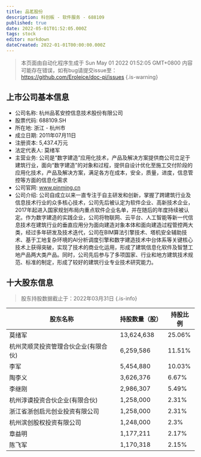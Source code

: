 ```yaml
---
title: 品茗股份
description: 科创板 - 软件服务 - 688109
published: true
date: 2022-05-01T01:52:05.000Z
tags: stock
editor: markdown
dateCreated: 2022-01-01T00:00:00.000Z
---
```


> 本页面由自动化程序生成于 Sun May 01 2022 01:52:05 GMT+0800
> 内容可能存在错误，如有bug请提交issue至：https://github.com/Eroleice/doc-pi/issues
{.is-warning}

## 上市公司基本信息
- 公司名称: 杭州品茗安控信息技术股份有限公司
- 股票代码: 688109.SH
- 所在地: 浙江 - 杭州市
- 成立日期: 2011年07月11日
- 注册资本: 5,437.4万元
- 法定代表人: 莫绪军
- 主营业务: 公司是“数字建造”应用化技术，产品及解决方案提供商公司立足于建筑行业，面向“数字建造”的对象和过程，提供自设计优化至施工交付阶段的应用化技术，产品及解决方案，满足各方在成本，安全，质量，进度，信息管控等方面的信息化需求
- 公司官网: www.pinming.cn
- 公司介绍: 公司自成立以来一直专注于自主研发和创新，掌握了跨建筑行业及信息技术行业的众多核心技术，公司先后被认定为软件企业、高新技术企业，2017年起进入国家规划布局内重点软件企业名单，并在随后的年度持续被认定。作为数字建造的实践企业，公司将物联网、云平台、人工智能等新一代信息技术在建筑行业的垂直应用分为面向建造对象本体和面向建造过程管控两大类，经过多年研发及技术迭代，公司在BIM算法引擎技术、塔机安全辅助技术、基于工地复杂环境的AI分析调度引擎和数字建造技术中台体系等关键核心技术上获得突破，实现了技术的商业化运用，形成了建筑信息化软件及智慧工地产品两大类产品。同时，公司先后参与了多项国家、行业和地方建筑技术规范、标准的制定，形成了较好的建筑行业专业技术研究能力。


## 十大股东信息
> 股东持股数据截止于：2022年03月31日
{.is-info}

| 股东名称 | 持股数量（股） | 持股比例 |
| --- | --- | --- |
| 莫绪军 | 13,624,638 | 25.06% |
| 杭州灵顺灵投资管理合伙企业(有限合伙) | 6,259,586 | 11.51% |
| 李军 | 5,454,880 | 10.03% |
| 陶李义 | 3,626,376 | 6.67% |
| 李继刚 | 2,986,307 | 5.49% |
| 杭州淳谟投资合伙企业(有限合伙) | 1,258,000 | 2.31% |
| 浙江省浙创启元创业投资有限公司 | 1,258,000 | 2.31% |
| 杭州滨创股权投资有限公司 | 1,248,000 | 2.3% |
| 章益明 | 1,177,211 | 2.17% |
| 陈飞军 | 1,170,318 | 2.15% |




